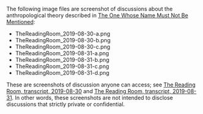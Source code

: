 The following image files are screenshot of discussions about the anthropological theory described in
[The One Whose Name Must Not Be Mentioned](../the-one-whose-name-must-not-be-mentioned.html):

* TheReadingRoom_2019-08-30-a.png
* TheReadingRoom_2019-08-30-b.png
* TheReadingRoom_2019-08-30-c.png
* TheReadingRoom_2019-08-31-a.png
* TheReadingRoom_2019-08-31-b.png
* TheReadingRoom_2019-08-31-c.png
* TheReadingRoom_2019-08-31-d.png

These are screenshots of discussion anyone can access; see
[The Reading Room, transcript, 2019-08-30](https://chat.stackexchange.com/transcript/1037/2019/8/30)
and
[The Reading Room, transcript, 2019-08-31](https://chat.stackexchange.com/transcript/1037/2019/8/31).
In other words, these screenshots are not intended to disclose discussions that strictly private or confidential.
